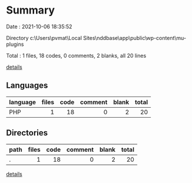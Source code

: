 # Summary

Date : 2021-10-06 18:35:52

Directory c:\Users\pvmat\Local Sites\nddbase\app\public\wp-content\mu-plugins

Total : 1 files,  18 codes, 0 comments, 2 blanks, all 20 lines

[details](details.md)

## Languages
| language | files | code | comment | blank | total |
| :--- | ---: | ---: | ---: | ---: | ---: |
| PHP | 1 | 18 | 0 | 2 | 20 |

## Directories
| path | files | code | comment | blank | total |
| :--- | ---: | ---: | ---: | ---: | ---: |
| . | 1 | 18 | 0 | 2 | 20 |

[details](details.md)